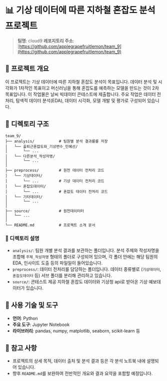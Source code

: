 # 📊 기상 데이터에 따른 지하철 혼잡도 분석 프로젝트

> **팀명**: cloud9 
> **레포지토리 주소**: [https://github.com/applegrapefruitlemon/team_9](https://github.com/applegrapefruitlemon/team_9)

## 📝 프로젝트 개요

이 프로젝트는 기상 데이터에 따른 지하철 혼잡도 분석이 목표입니다. 데이터 분석 및 시각화가 1차적인 목표이고  머신러닝을 통해 혼잡도를 예측하는 모델을 만드는 것이 2차 목표입니다. 이 작업물은 날씨 빅데이터 콘테스트에 제출합니다. 주요 작업은 데이터 전처리, 탐색적 데이터 분석(EDA), 데이터 시각화, 모델 개발 및 평가로 구성되어 있습니다.

## 📁 디렉토리 구조

```
team_9/
├── analysis/           # 팀원별 분석 결과를를 저장
│   └── 출퇴근혼잡도와_기상변수_민혜선/
│       └── ...         
│   └── 다른분석_작성자명/
│       └── ...
│
├── preprocess/         # 원천 데이터 전처리 코드
│   └── 기상데이터/
│       └── ...         # 기상 데이터 전처리 코드
│   └── 혼잡도데이터/
│       └── ...         # 혼잡도 데이터 전처리 코드
│   └── 기타데이터/
│       └── ...
│
├── source/             # 원천데이터터
│   └── ...
│
└── README.md           # 프로젝트 소개 문서
```

### 📌 디렉토리 설명

- `analysis/`: 팀원 개별 분석 결과를 보관하는 폴더입니다. 분석 주제와 작성자명을 조합해 `주제_작성자명` 형태의 폴더로 구성되어 있으며, 각 폴더 안에는 해당 팀원의 EDA, 인사이트 도출 등의 파일일이 들어있습니다.
- `preprocess/`: 데이터 전처리를 담당하는 폴더입니다. 데이터 종류별로 (`기상데이터`, `혼잡도데이터` 등) 서브 폴더를 분리해  관리하고 있습니다.
- `source/`: 콘테스트 제공 지하철 혼잡도 데이터와 기상청 api로 받아온 기상 예보데이터가 있습니다.

## 🧰 사용 기술 및 도구

- **언어**: Python
- **주요 도구**: Jupyter Notebook
- **라이브러리**: pandas, numpy, matplotlib, seaborn, scikit-learn 등


## 📌 참고 사항

- 프로젝트의 상세 목적, 데이터 출처 및 분석 결과 등은 각 분석 노트북 내에 설명되어 있습니다.
- 향후 `README.md`를 보완하여 전반적인 개요와 결과 요약을 포함할 예정입니다.
